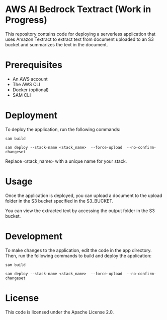 # AWS AI Bedrock Textract (Work in Progress)
This repository contains code for deploying a serverless application that uses Amazon Textract to extract text from document uploaded to an S3 bucket and summarizes the text in the document.


# Prerequisites
- An AWS account
- The AWS CLI
- Docker (optional)
- SAM CLI

# Deployment
To deploy the application, run the following commands:

`sam build`

`sam deploy --stack-name <stack_name>  --force-upload  --no-confirm-changeset`

Replace <stack_name> with a unique name for your stack.

# Usage
Once the application is deployed, you can upload a document to the upload folder in the S3 bucket specified in the S3_BUCKET.

You can view the extracted text by accessing the output folder in the S3 bucket.

# Development
To make changes to the application, edit the code in the app directory. Then, run the following commands to build and deploy the application:

`sam build`

`sam deploy --stack-name <stack_name>  --force-upload  --no-confirm-changeset`

# License
This code is licensed under the Apache License 2.0.
